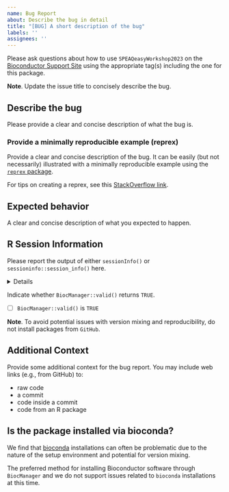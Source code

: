 ```yaml
---
name: Bug Report
about: Describe the bug in detail
title: "[BUG] A short description of the bug"
labels: ''
assignees: ''
---
```


Please ask questions about how to use `SPEAQeasyWorkshop2023` on the
[Bioconductor Support Site](https://support.bioconductor.org) using the
appropriate tag(s) including the one for this package.

**Note**. Update the issue title to concisely describe the bug.

## Describe the bug

Please provide a clear and concise description of what the bug is.

### Provide a minimally reproducible example (reprex)

Provide a clear and concise description of the bug. It can be easily (but not
necessarily) illustrated with a minimally reproducible example using the
[`reprex` package](https://reprex.tidyverse.org/articles/learn-reprex.html).

For tips on creating a reprex, see this
[StackOverflow link](https://stackoverflow.com/questions/5963269/how-to-make-a-great-r-reproducible-example).

## Expected behavior

A clear and concise description of what you expected to happen.

## R Session Information

Please report the output of either `sessionInfo()` or
`sessioninfo::session_info()` here.

<details>

```R
options(width = 120)
## insert session info here
# sessioninfo::session_info() ## provides GitHub, pandoc, and other details
# sessionInfo() ## base R function in case you don't want to install sessioninfo
```

</details>

Indicate whether `BiocManager::valid()` returns `TRUE`. 

- [ ] `BiocManager::valid()` is `TRUE`

**Note**. To avoid potential issues with version mixing and reproducibility, do
not install packages from `GitHub`.

## Additional Context

Provide some additional context for the bug report. You may include web links
(e.g., from GitHub) to:

* raw code
* a commit
* code inside a commit
* code from an R package

## Is the package installed via bioconda? 

We find that [bioconda](https://bioconda.github.io/) installations can often be
problematic due to the nature of the setup environment and potential for version
mixing.

The preferred method for installing Bioconductor software through `BiocManager`
and we do not support issues related to `bioconda` installations at this time.

